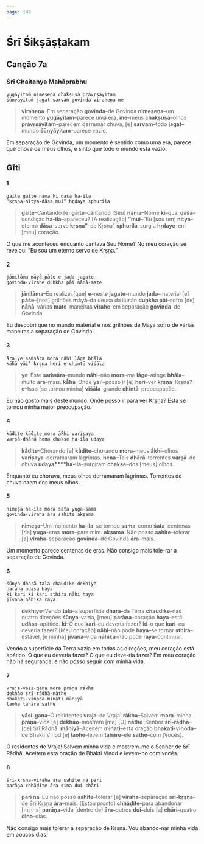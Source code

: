```yaml
---
page: 149
---
```


# Śrī Śikṣāṣṭakam

## Canção 7a

### Śrī Chaitanya Mahāprabhu

    yugāyitaṁ nimeṣeṇa chakṣuṣā prāvṛṣāyitam
    śūnyāyitaṁ jagat sarvaṁ govinda-viraheṇa me

> **viraheṇa**–Em separação **govinda**–de Govinda **nimeṣeṇa**–um momento **yugāyitam**–parece uma era, **me**–meus **chakṣuṣā**–olhos **prāvṛṣāyitam**–parecem derramar chuva, [e] **sarvam**–todo **jagat**–mundo **śūnyāyitam**–parece vazio.

Em separação de Govinda, um momento é sentido como uma era, parece que chove de meus olhos, e sinto que todo o mundo está vazio.

## Gīti

#### 1

    gāite gāite nāma ki daśā ha-ila
    “kṛṣṇa-nitya-dāsa mui” hṛdaye sphurila

> **gāite**–Cantando [e] **gāite**–cantando [Seu] **nāma**–Nome **ki**–qual **daśā**–condição **ha-ila**–apareceu? [A realização] **“mui**–“Eu [sou um] **nitya**–eterno **dāsa**–servo **kṛṣṇa”**–de Kṛṣṇa” **sphurila**–surgiu **hṛdaye**–em [meu] coração.

O que me aconteceu enquanto cantava Seu Nome? No meu coração se revelou: “Eu sou um eterno servo de Kṛṣṇa.”

#### 2

    jānilāma māyā-pāśe e jaḍa jagate
    govinda-virahe duḥkha pāi nānā-mate

> **jānilāma**–Eu realizei [que] **e**–neste **jagate**–mundo **jaḍa**–material [e] **pāśe**–[nos] grilhões **māyā**–da deusa da ilusão **duḥkha pāi**–sofro [de] **nānā**–várias **mate**–maneiras **virahe**–em separação **govinda**–de Govinda.

Eu descobri que no mundo material e nos grilhões de Māyā sofro de várias maneiras a separação de Govinda.

#### 3

    āra ye saṁsāra mora nāhi lāge bhāla
    kā̐hā yāi’ kṛṣṇa heri e chintā viśāla

> **ye**–Este **saṁsāra**–mundo **nāhi**–não **mora**–me **lāge**–atinge **bhāla**–muito **āra**–mais. **kā̐hā**–Onde **yāi’**–posso ir [e] **heri**–ver **kṛṣṇa**–Kṛṣṇa? **e**–Isso [se tornou minha] **viśāla**–grande **chintā**–preocupação.

Eu não gosto mais deste mundo. Onde posso ir para ver Kṛṣṇa? Esta se tornou minha maior preocupação.

#### 4

    kā̐dite kā̐dite mora ā̐khi variṣaya
    varṣā-dhārā hena chakṣe ha-ila udaya

> **kā̐dite**–Chorando [e] **kā̐dite**–chorando **mora**–meus **ā̐khi**–olhos **variṣaya**–derramaram lágrimas. **hena**–Tais **dhārā**–torrentes **varṣā**–de chuva **udaya****ha-ila**–surgiram **chakṣe**–dos [meus] olhos.

Enquanto eu chorava, meus olhos derramaram lágrimas. Torrentes de chuva caem dos meus olhos.

#### 5

    nimeṣa ha-ila mora śata yuga-sama
    govinda-viraha āra sahite akṣama

> **nimeṣa**–Um momento **ha-ila**–se tornou **sama**–como **śata**–centenas [de] **yuga**–eras **mora**–para mim. **akṣama**–Não posso **sahite**–tolerar [a] **viraha**–separação **govinda**–de Govinda **āra**–mais.

Um momento parece centenas de eras. Não consigo mais tole-rar a separação de Govinda.

#### 6

    śūnya dharā-tala chaudike dekhiye
    parāṇa udāsa haya
    ki kari ki kari sthira nāhi haya
    jīvana nāhika raya

> **dekhiye**–Vendo **tala**–a superfície **dharā**–da Terra **chaudike**–nas quatro direções **śūnya**–vazia, [meu] **parāṇa**–coração **haya**–está **udāsa**–apático. **ki**–O que **kari**–eu deveria fazer? **ki**–o que **kari**–eu deveria fazer? [Meu coração] **nāhi**–não pode **haya**–se tornar **sthira**–estável, [e minha] **jīvana**–vida **nāhika**–não pode **raya**–continuar.

Vendo a superfície da Terra vazia em todas as direções, meu coração está apático. O que eu deveria fazer? O que eu deve-ria fazer? Em meu coração não há segurança, e não posso seguir com minha vida.

#### 7

    vraja-vāsi-gaṇa mora prāṇa rākha
    dekhāo śrī-rādhā-nāthe
    bhakati-vinoda-minati māniyā
    laohe tāhāre sāthe

> **vāsi-gaṇa**–Ó residentes **vraja**–de Vraja! **rākha**–Salvem **mora**–minha **prāṇa**–vida [e] **dekhāo**–mostrem [me] [O] **nāthe**–Senhor **śrī-rādhā**–[de] Śrī Rādhā. **māniyā**–Aceitem **minati**–esta oração **bhakati-vinoda**–de Bhakti Vinod [e] **laohe**–levem **tāhāre**–ele **sāthe**–com [Vocês].

Ó residentes de Vraja! Salvem minha vida e mostrem-me o Senhor de Śrī Rādhā. Aceitem esta oração de Bhakti Vinod e levem-no com vocês.

#### 8

    śrī-kṛṣṇa-viraha āra sahite nā pāri
    parāṇa chhāḍite āra dina dui chāri

> **pāri nā**–Eu não posso **sahite**–tolerar [a] **viraha**–separação **śrī-kṛṣṇa**–de Śrī Kṛṣṇa **āra**–mais. [Estou pronto] **chhāḍite**–para abandonar [minha] **parāṇa**–vida [dentro de] **āra**–outros **dui**–dois [a] **chāri**–quatro **dina**–dias.

Não consigo mais tolerar a separação de Kṛṣṇa. Vou abando-nar minha vida em poucos dias.

